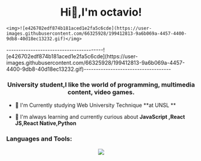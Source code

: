 <h1 align="center">Hi👋,I'm octavio!</h1>


<p align="center">
  
    <img>![e426702edf874b181aced1e2fa5c6cde](https://user-images.githubusercontent.com/66325928/199412813-9a6b069a-4457-4400-9db8-40d18ec13232.gif)</img>
  
</p>
<img>----------------------------------------![e426702edf874b181aced1e2fa5c6cde](https://user-images.githubusercontent.com/66325928/199412813-9a6b069a-4457-4400-9db8-40d18ec13232.gif)------------------------------------</img>


<h3 align="center">University student,I like the world of programming, multimedia content, video games.</h3>


- 🔭 I'm Currently studying Web University Technique **at UNSL **

- 🌱 I'm always learning and currently curious about **JavaScript ,React JS,React Native,Python**




<h3 align="left">Languages and Tools:</h3>
<p align="center">
  <a href="https://skillicons.dev">
    <img src="https://skillicons.dev/icons?i=git,kubernetes,docker,c,vim" />
  </a>
</p>





